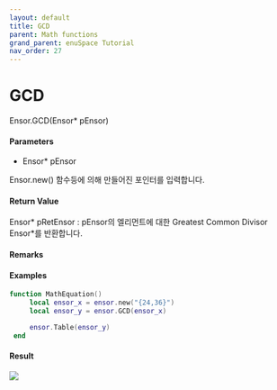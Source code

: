 ```yaml
---
layout: default
title: GCD
parent: Math functions
grand_parent: enuSpace Tutorial
nav_order: 27
---
```


# GCD

Ensor.GCD\(Ensor\* pEnsor\)

#### Parameters

* Ensor\* pEnsor

Ensor.new\(\) 함수등에 의해 만들어진 포인터를 입력합니다.

#### Return Value

Ensor\* pRetEnsor : pEnsor의 엘리먼트에 대한 Greatest Common Divisor Ensor\*를 반환합니다.

#### Remarks

#### Examples

```lua
function MathEquation()
     local ensor_x = ensor.new("{24,36}")
     local ensor_y = ensor.GCD(ensor_x)

     ensor.Table(ensor_y)
 end
```

#### Result

![](/MathAPI/GCDResult.png)

